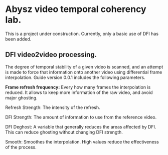 # Abysz video temporal coherency lab.

This is a project under construction. Currently, only a basic use of DFI has been added.

## DFI video2video processing.
The degree of temporal stability of a given video is scanned, and an attempt is made to force that information onto another video using differential frame interpolation.
Guide version 0.0.1 includes the following parameters.

**Frame refresh frequency:** Every how many frames the interpolation is reduced. It allows to keep more information of the raw video, and avoid major ghosting.

Refresh Strength: The intensity of the refresh.

DFI Strength: The amount of information to use from the reference video.

DFI Deghost: A variable that generally reduces the areas affected by DFI. This can reduce ghosting without changing DFI strength.

Smooth: Smoothes the interpolation. High values reduce the effectiveness of the process.
